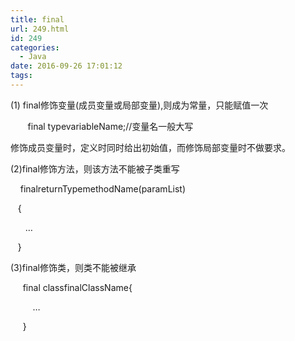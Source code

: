 ```yaml
---
title: final
url: 249.html
id: 249
categories:
  - Java
date: 2016-09-26 17:01:12
tags:
---
```


(1) final修饰变量(成员变量或局部变量),则成为常量，只能赋值一次

       final typevariableName;//变量名一般大写

修饰成员变量时，定义时同时给出初始值，而修饰局部变量时不做要求。

(2)final修饰方法，则该方法不能被子类重写

    finalreturnTypemethodName(paramList)

   {

      …

   }

(3)final修饰类，则类不能被继承

     final classfinalClassName{

         …

     }